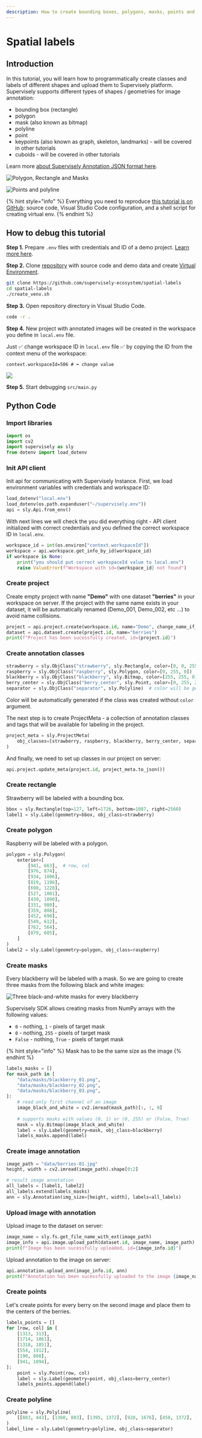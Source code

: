 ```yaml
---
description: How to create bounding boxes, polygons, masks, points and polylines in Python
---
```


# Spatial labels

## Introduction

In this tutorial, you will learn how to programmatically create classes and labels of different shapes and upload them to Supervisely platform. Supervisely supports different types of shapes / geometries for image annotation:

* bounding box (rectangle)
* polygon
* mask (also known as bitmap)
* polyline
* point
* keypoints (also known as graph, skeleton, landmarks) - will be covered in other tutorials
* cuboids - will be covered in other tutorials &#x20;

Learn more [about Supervisely Annotation JSON format here](../../api-references/supervisely-annotation-json-format/).

![Polygon, Rectangle and Masks](https://user-images.githubusercontent.com/12828725/181513800-0883846d-8916-422f-8e3a-e42eb2a1a961.gif)

![Points and polyline](https://user-images.githubusercontent.com/12828725/181513722-1d8e44ad-9580-460c-aebe-8e836920cc1b.png)

{% hint style="info" %}
Everything you need to reproduce [this tutorial is on GitHub](https://github.com/supervisely-ecosystem/spatial-labels): source code, Visual Studio Code configuration, and a shell script for creating virtual env.
{% endhint %}

## How to debug this tutorial

**Step 1.** Prepare `.env` files with credentials and ID of a demo project. [Learn more here](../intro-to-python-sdk.md).

**Step 2.** Clone [repository](https://github.com/supervisely-ecosystem/spatial-labels) with source code and demo data and create [Virtual Environment](https://docs.python.org/3/library/venv.html).

```bash
git clone https://github.com/supervisely-ecosystem/spatial-labels
cd spatial-labels
./create_venv.sh
```

**Step 3.** Open repository directory in Visual Studio Code.&#x20;

```bash
code -r .
```

**Step 4.** New project with annotated images will be created in the workspace you define in `local.env` file.&#x20;

Just ✅ change workspace ID in  `local.env` file ✅ by copying the ID from the context menu of the workspace:

```
context.workspaceId=506 # ⬅️ change value
```

![](https://user-images.githubusercontent.com/12828725/181525295-f9f85fde-a90b-4322-80db-be8c497594c0.gif)

**Step 5.** Start debugging `src/main.py`

## Python Code

### &#x20;Import libraries

```python
import os
import cv2
import supervisely as sly
from dotenv import load_dotenv
```

### &#x20;Init API client

Init api for communicating with Supervisely Instance. First, we load environment variables with credentials and workspace ID:

```python
load_dotenv("local.env")
load_dotenv(os.path.expanduser("~/supervisely.env"))
api = sly.Api.from_env()
```

With next lines we will check the you did everything right - API client initialized with correct credentials and you defined the correct workspace ID in `local.env`.

```python
workspace_id = int(os.environ["context.workspaceId"])
workspace = api.workspace.get_info_by_id(workspace_id)
if workspace is None:
    print("you should put correct workspaceId value to local.env")
    raise ValueError(f"Workspace with id={workspace_id} not found")
```

### Create project

Create empty project with name **"Demo"** with one dataset **"berries"** in your workspace on server. If the project with the same name exists in your dataset, it will be automatically renamed (Demo\_001, Demo\_002, etc ...) to avoid name collisions.&#x20;

```python
project = api.project.create(workspace.id, name="Demo", change_name_if_conflict=True)
dataset = api.dataset.create(project.id, name="berries")
print(f"Project has been sucessfully created, id={project.id}")
```

### Create annotation classes

```python
strawberry = sly.ObjClass("strawberry", sly.Rectangle, color=[0, 0, 255])
raspberry = sly.ObjClass("raspberry", sly.Polygon, color=[0, 255, 0])
blackberry = sly.ObjClass("blackberry", sly.Bitmap, color=[255, 255, 0])
berry_center = sly.ObjClass("berry_center", sly.Point, color=[0, 255, 255])
separator = sly.ObjClass("separator", sly.Polyline)  # color will be generated randomly
```

Color will be automatically generated if the class was created without `color` argument.

The next step is to create ProjectMeta - a collection of annotation classes and tags that will be available for labeling in the project.

```python
project_meta = sly.ProjectMeta(
    obj_classes=[strawberry, raspberry, blackberry, berry_center, separator]
)
```

And finally, we need to set up classes in our project on server:

```python
api.project.update_meta(project.id, project_meta.to_json())
```

### Create rectangle

Strawberry will be labeled with a bounding box.

```python
bbox = sly.Rectangle(top=127, left=1726, bottom=1087, right=2560)
label1 = sly.Label(geometry=bbox, obj_class=strawberry)
```

### Create polygon

Raspberry will be labeled with a polygon.

```python
polygon = sly.Polygon(
    exterior=[
        [941, 663],  # row, col
        [976, 874],
        [934, 1096],
        [819, 1196],
        [698, 1228],
        [527, 1081],
        [439, 1090],
        [331, 980],
        [359, 808],
        [452, 698],
        [549, 612],
        [762, 564],
        [879, 605],
    ]
)
label2 = sly.Label(geometry=polygon, obj_class=raspberry)
```

### Create masks

Every blackberry will be labeled with a mask. So we are going to create three masks from the following black and white images:

![Three black-and-white masks for every blackberry](https://user-images.githubusercontent.com/12828725/181560719-6e4ea40d-23f0-4841-a3fa-5511da4debe1.gif)

Supervisely SDK allows creating masks from NumPy arrays with the following values:

* `0` - nothing, `1` - pixels of target mask
* `0` - nothing, `255` - pixels of target mask
* `False` - nothing, `True` - pixels of target mask

{% hint style="info" %}
Mask has to be the same size as the image&#x20;
{% endhint %}

```python
labels_masks = []
for mask_path in [
    "data/masks/blackberry_01.png",
    "data/masks/blackberry_02.png",
    "data/masks/blackberry_03.png",
]:
    # read only first channel of an image
    image_black_and_white = cv2.imread(mask_path)[:, :, 0]
    
    # supports masks with values (0, 1) or (0, 255) or (False, True)
    mask = sly.Bitmap(image_black_and_white)
    label = sly.Label(geometry=mask, obj_class=blackberry)
    labels_masks.append(label)
```

### Create image annotation

```python
image_path = "data/berries-01.jpg"
height, width = cv2.imread(image_path).shape[0:2]

# result image annotation
all_labels = [label1, label2]
all_labels.extend(labels_masks)
ann = sly.Annotation(img_size=[height, width], labels=all_labels)
```

### Upload image with annotation

Upload image to the dataset on server:

```python
image_name = sly.fs.get_file_name_with_ext(image_path)
image_info = api.image.upload_path(dataset.id, image_name, image_path)
print(f"Image has been sucessfully uploaded, id={image_info.id}")
```

Upload annotation to the image on server:

```python
api.annotation.upload_ann(image_info.id, ann)
print(f"Annotation has been sucessfully uploaded to the image {image_name}")
```

### Create points

Let's create points for every berry on the second image and place them to the centers of the berries.

```python
labels_points = []
for [row, col] in [
    [1313, 313],
    [1714, 1061],
    [1318, 1851],
    [554, 1912],
    [190, 808],
    [941, 1094],
]:
    point = sly.Point(row, col)
    label = sly.Label(geometry=point, obj_class=berry_center)
    labels_points.append(label)
```

### Create polyline

```python
polyline = sly.Polyline(
    [[883, 443], [1360, 803], [1395, 1372], [928, 1676], [458, 1372], [552, 554]]
)
label_line = sly.Label(geometry=polyline, obj_class=separator)
```
